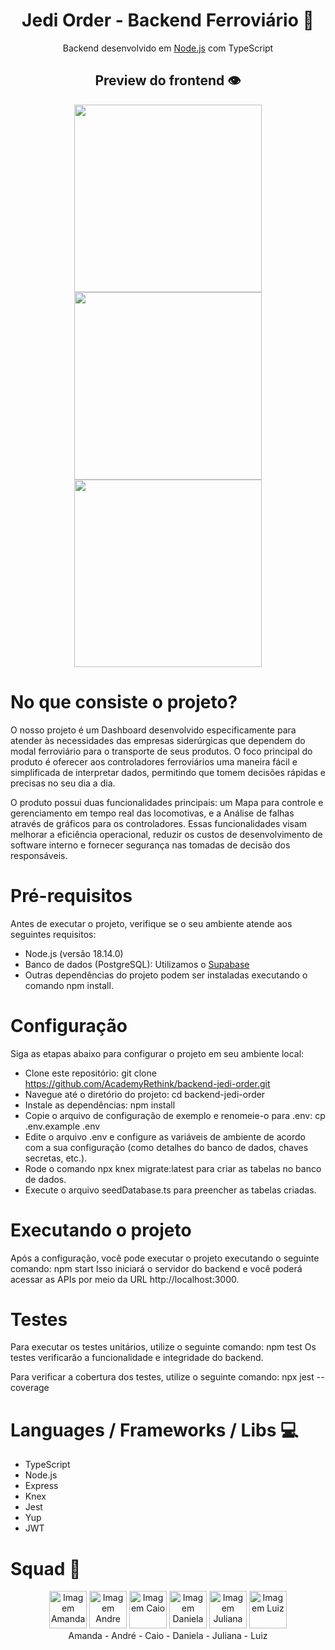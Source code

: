 <h1 align="center">
  Jedi Order - Backend Ferroviário 🚂
</h1>

<div align="center">
  <p>Backend desenvolvido em <a href="https://nodejs.dev/pt/learn/nodejs-with-typescript/">Node.js</a> com TypeScript </p>
</div>

<h2 align="center">
  Preview do frontend 👁
</h2>
<div align="center">
  <img src="https://github.com/AcademyRethink/backend-jedi-order/assets/124913198/064c24ad-34e4-4c59-ae4a-1c43f590f239" width="300px"/>
  <img src="https://github.com/AcademyRethink/backend-jedi-order/assets/124913198/0ba872ee-9091-4b87-aaa2-4d3acb612efe" width="300px"/>
  <img src="https://github.com/AcademyRethink/backend-jedi-order/assets/124913198/21b7787b-dae7-427c-8823-f625bafcc4bc" width="300px"/>
</div>

# No que consiste o projeto?
<p>O nosso projeto é um Dashboard desenvolvido especificamente para atender às necessidades das empresas siderúrgicas que dependem do modal ferroviário para o transporte de seus produtos. O foco principal do produto é oferecer aos controladores ferroviários uma maneira fácil e simplificada de interpretar dados, permitindo que tomem decisões rápidas e precisas no seu dia a dia.

O produto possui duas funcionalidades principais: um Mapa para controle e gerenciamento em tempo real das locomotivas, e a Análise de falhas através de gráficos para os controladores. Essas funcionalidades visam melhorar a eficiência operacional, reduzir os custos de desenvolvimento de software interno e fornecer segurança nas tomadas de decisão dos responsáveis.</p>

# Pré-requisitos
Antes de executar o projeto, verifique se o seu ambiente atende aos seguintes requisitos:

- Node.js (versão 18.14.0)
- Banco de dados (PostgreSQL): Utilizamos o <a href="https://supabase.com">Supabase</a>
- Outras dependências do projeto podem ser instaladas executando o comando npm install.

# Configuração
Siga as etapas abaixo para configurar o projeto em seu ambiente local:

- Clone este repositório: git clone https://github.com/AcademyRethink/backend-jedi-order.git
- Navegue até o diretório do projeto: cd backend-jedi-order
- Instale as dependências: npm install
- Copie o arquivo de configuração de exemplo e renomeie-o para .env: cp .env.example .env
- Edite o arquivo .env e configure as variáveis de ambiente de acordo com a sua configuração (como detalhes do banco de dados, chaves secretas, etc.).
- Rode o comando npx knex migrate:latest para criar as tabelas no banco de dados.
- Execute o arquivo seedDatabase.ts para preencher as tabelas criadas.

# Executando o projeto
Após a configuração, você pode executar o projeto executando o seguinte comando:
npm start
Isso iniciará o servidor do backend e você poderá acessar as APIs por meio da URL http://localhost:3000.

# Testes
Para executar os testes unitários, utilize o seguinte comando:
npm test
Os testes verificarão a funcionalidade e integridade do backend.

Para verificar a cobertura dos testes, utilize o seguinte comando:
npx jest --coverage

# Languages / Frameworks / Libs 💻
 - TypeScript
 - Node.js
 - Express
 - Knex
 - Jest
 - Yup
 - JWT

# Squad 🚀
<div align="center">
  <img src="https://github.com/AcademyRethink/backend-jedi-order/assets/124913198/e178676a-77ec-455f-8570-aab8b8852eab" alt="Imagem Amanda" width="60" height="60">
  <img src="https://github.com/AcademyRethink/backend-jedi-order/assets/124913198/9f3431e5-9293-4350-b832-13a48efa1f31" alt="Imagem Andre" width="60" height="60">
  <img src="https://github.com/AcademyRethink/backend-jedi-order/assets/124913198/710a0bea-9a16-42c6-9be7-2be7b4dfaac0" alt="Imagem Caio" width="60" height="60">
  <img src="https://github.com/AcademyRethink/backend-jedi-order/assets/124913198/2bfd8696-3ea8-4de8-a2a0-1c71082ba128" alt="Imagem Daniela" width="60" height="60">
  <img src="https://github.com/AcademyRethink/backend-jedi-order/assets/124913198/1c573eaf-4616-4324-b4d5-879b9b98bd8c" alt="Imagem Juliana" width="60" height="60">
  <img src="https://github.com/AcademyRethink/backend-jedi-order/assets/124913198/ede58c61-bf20-4826-aa25-59355d1e0d56" alt="Imagem Luiz" width="60" height="60">
</div>
<div align="center">
Amanda - André - Caio - Daniela - Juliana - Luiz
</div>
